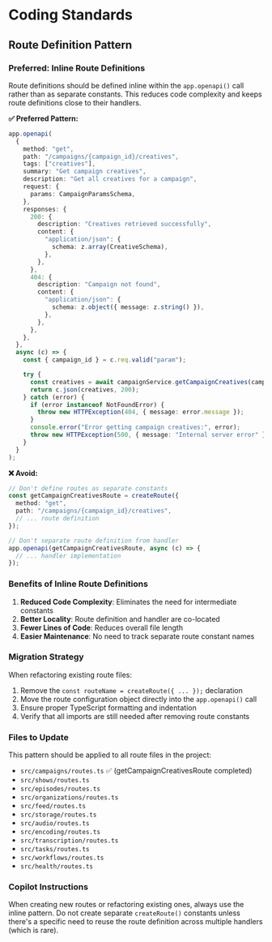 # Coding Standards

## Route Definition Pattern

### Preferred: Inline Route Definitions

Route definitions should be defined inline within the `app.openapi()` call rather than as separate constants. This reduces code complexity and keeps route definitions close to their handlers.

**✅ Preferred Pattern:**

```typescript
app.openapi(
  {
    method: "get",
    path: "/campaigns/{campaign_id}/creatives",
    tags: ["creatives"],
    summary: "Get campaign creatives",
    description: "Get all creatives for a campaign",
    request: {
      params: CampaignParamsSchema,
    },
    responses: {
      200: {
        description: "Creatives retrieved successfully",
        content: {
          "application/json": {
            schema: z.array(CreativeSchema),
          },
        },
      },
      404: {
        description: "Campaign not found",
        content: {
          "application/json": {
            schema: z.object({ message: z.string() }),
          },
        },
      },
    },
  },
  async (c) => {
    const { campaign_id } = c.req.valid("param");

    try {
      const creatives = await campaignService.getCampaignCreatives(campaign_id);
      return c.json(creatives, 200);
    } catch (error) {
      if (error instanceof NotFoundError) {
        throw new HTTPException(404, { message: error.message });
      }
      console.error("Error getting campaign creatives:", error);
      throw new HTTPException(500, { message: "Internal server error" });
    }
  }
);
```

**❌ Avoid:**

```typescript
// Don't define routes as separate constants
const getCampaignCreativesRoute = createRoute({
  method: "get",
  path: "/campaigns/{campaign_id}/creatives",
  // ... route definition
});

// Don't separate route definition from handler
app.openapi(getCampaignCreativesRoute, async (c) => {
  // ... handler implementation
});
```

### Benefits of Inline Route Definitions

1. **Reduced Code Complexity**: Eliminates the need for intermediate constants
2. **Better Locality**: Route definition and handler are co-located
3. **Fewer Lines of Code**: Reduces overall file length
4. **Easier Maintenance**: No need to track separate route constant names

### Migration Strategy

When refactoring existing route files:

1. Remove the `const routeName = createRoute({ ... });` declaration
2. Move the route configuration object directly into the `app.openapi()` call
3. Ensure proper TypeScript formatting and indentation
4. Verify that all imports are still needed after removing route constants

### Files to Update

This pattern should be applied to all route files in the project:

- `src/campaigns/routes.ts` ✅ (getCampaignCreativesRoute completed)
- `src/shows/routes.ts`
- `src/episodes/routes.ts`
- `src/organizations/routes.ts`
- `src/feed/routes.ts`
- `src/storage/routes.ts`
- `src/audio/routes.ts`
- `src/encoding/routes.ts`
- `src/transcription/routes.ts`
- `src/tasks/routes.ts`
- `src/workflows/routes.ts`
- `src/health/routes.ts`

### Copilot Instructions

When creating new routes or refactoring existing ones, always use the inline pattern. Do not create separate `createRoute()` constants unless there's a specific need to reuse the route definition across multiple handlers (which is rare).
